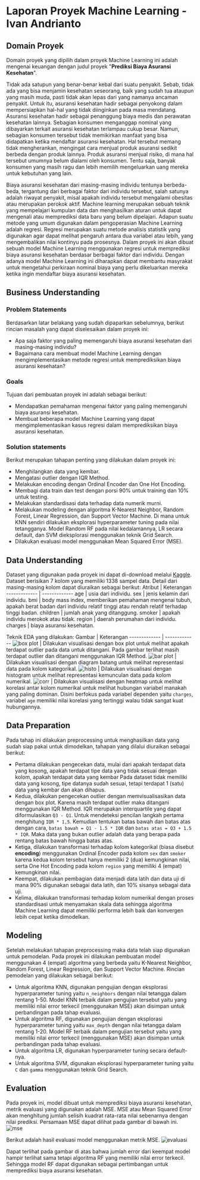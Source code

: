 # Laporan Proyek Machine Learning - Ivan Andrianto

## Domain Proyek

Domain proyek yang dipilih dalam proyek Machine Learning ini adalah mengenai keuangan dengan judul proyek "**Prediksi Biaya Asuransi Kesehatan**".

Tidak ada satupun yang benar-benar kebal dari suatu penyakit. Sebab, tidak ada yang bisa menjamin kesehatan seseorang, baik yang sudah tua ataupun yang masih muda, pasti tidak akan lepas dari yang namanya ancaman penyakit. Untuk itu, asuransi kesehatan hadir sebagai penyokong dalam mempersiapkan hal-hal yang tidak diinginkan pada masa mendatang. Asuransi kesehatan hadir sebagai penanggung biaya medis dan perawatan kesehatan lainnya. Sebagian konsumen menganggap nominal yang dibayarkan terkait asuransi kesehatan terlampau cukup besar. Namun, sebagian konsumen tersebut tidak memikirkan manfaat yang bisa didapatkan ketika mendaftar asuransi kesehatan. Hal tersebut memang tidak mengherankan, mengingat cara menjual produk asuransi sedikit berbeda dengan produk lainnya. Produk asuransi menjual risiko, di mana hal tersebut umumnya belum dialami oleh konsumen. Tentu saja, banyak konsumen yang masih ragu dan lebih memilih mengeluarkan uang mereka untuk kebutuhan yang lain.

Biaya asuransi kesehatan dari masing-masing individu tentunya berbeda-beda, tergantung dari berbagai faktor dari individu tersebut, salah satunya adalah riwayat penyakit, misal apakah individu tersebut mengalami obesitas atau merupakan perokok aktif. Machine learning merupakan sebuah teknik yang mempelajari kumpulan data dan menghasilkan aturan untuk dapat mengenali atau memprediksi data baru yang belum dipelajari. Adapun suatu metode yang umum digunakan dalam pengoperasian Machine Learning adalah regresi. Regresi merupakan suatu metode analisis statistik yang digunakan agar dapat melihat pengaruh antara dua variabel atau lebih, yang mengembalikan nilai kontinyu pada prosesnya. Dalam proyek ini akan dibuat sebuah model Machine Learning menggunakan regresi untuk memprediksi biaya asuransi kesehatan berdasar berbagai faktor dari individu. Dengan adanya model Machine Learning ini diharapkan dapat membantu masyrakat untuk mengetahui perkiraan nominal biaya yang perlu dikeluarkan mereka ketika ingin mendaftar biaya asuransi kesehatan.

## Business Understanding

### Problem Statements

Berdasarkan latar belakang yang sudah dipaparkan sebelumnya, berikut rincian masalah yang dapat diselesaikan dalam proyek ini:
- Apa saja faktor yang paling memengaruhi biaya asuransi kesehatan dari masing-masing individu?
- Bagaimana cara membuat model Machine Learning dengan mengimplementasikan metode regresi untuk memprediksikan biaya asuransi kesehatan?

### Goals

Tujuan dari pembuatan proyek ini adalah sebagai berikut:
- Mendapatkan pemahaman mengenai faktor yang paling memengaruhi biaya asuransi kesehatan.
- Membuat beberapa model Machine Learning yang dapat mengimplementasikan kasus regresi dalam memprediksikan biaya asuransi kesehatan.

### Solution statements
Berikut merupakan tahapan penting yang dilakukan dalam proyek ini:
- Menghilangkan data yang kembar.
- Mengatasi outlier dengan IQR Method.
- Melakukan encoding dengan Ordinal Encoder dan One Hot Encoding.
- Membagi data train dan test dengan porsi 90% untuk training dan 10% untuk testing.
- Melakukan standardisasi data terhadap data numerik murni.
- Melakukan modeling dengan algoritma K-Nearest Neighbor, Random Forest, Linear Regression, dan Support Vector Machine. Di mana untuk KNN sendiri dilakukan eksplorasi hyperparameter tuning pada nilai tetangganya. Model Random RF pada nilai kedalamannya, LR secara default, dan SVM dieksplorasi menggunakan teknik Grid Search.
- Dilakukan evaluasi model menggunakan Mean Squared Error (MSE).

## Data Understanding
Dataset yang digunakan pada proyek ini dapat di-download melalui [Kaggle](https://www.kaggle.com/mirichoi0218/insurance). Dataset berisikan 7 kolom yang memiliki 1338 sampel data. Detail dari masing-masing kolom dapat diuraikan sebagai berikut:
Atribut  | Keterangan
------------- | -------------
age | usia dari individu.
sex | jenis kelamin dari individu.
bmi | body mass index, memberikan pemahaman mengenai tubuh, apakah berat badan dari individu relatif tinggi atau rendah relatif terhadap tinggi badan.
children | jumlah anak yang ditanggung.
smoker | apakah individu merokok atau tidak.
region | daerah perumahan dari individu.
charges | biaya asuransi kesehatan.

Teknik EDA yang dilakukan:
Gambar  | Keterangan
------------- | -------------
![box plot](https://i.ibb.co/j3r0dF6/download.png) | Dilakukan visualisasi dengan box plot untuk melihat apakah terdapat outlier pada data untuk ditangani. Pada gambar terlihat masih terdapat outlier dan ditangani menggunakan IQR Method.
![bar plot](https://i.ibb.co/hsm2z4K/download.png) | Dilakukan visualisasi dengan diagram batang untuk melihat representasi data pada kolom kategorikal.
![histo](https://i.ibb.co/CJXBtX9/download.png) | Dilakukan visualisasi dengan histogram untuk melihat representasi kemunculan data pada kolom numerikal.
![corr](https://i.ibb.co/r2JMz9r/download.png) | Dilakukan visualisasi dengan heatmap untuk melihat korelasi antar kolom numerikal untuk melihat hubungan variabel manakah yang paling dominan. Disini berfokus pada variabel dependen yaitu `charges`, variabel `age` memiliki nilai korelasi yang tertinggi walau tidak sangat kuat hubungannya.

## Data Preparation
Pada tahap ini dilakukan preprocessing untuk menghasilkan data yang sudah siap pakai untuk dimodelkan, tahapan yang dilalui diuraikan sebagai berikut:
- Pertama dilakukan pengecekan data, mulai dari apakah terdapat data yang kosong, apakah terdapat tipe data yang tidak sesuai dengan kolom, apakah terdapat data yang kembar Pada dataset tidak memiliki data yang kosong, tipe datanya sudah sesuai, tetapi terdapat 1 (satu) data yang kembar dan akan dihapus.
- Kedua, dilakukan pengecekan outlier dengan memvisualisasikan data dengan box plot. Karena masih terdapat outlier maka ditangani menggunakan IQR Method. IQR merupakan interquartile yang dapat diformulasikan `Q3 - Q1`. Untuk mendeteksi pencilan langkah pertama menghitung `IQR * 1,5`. Kemudian tentukan batas bawah dan batas atas dengan cara, `batas bawah = Q1 - 1.5 * IQR` dan `batas atas = Q3 + 1.5 * IQR`. Maka data yang bukan outlier adalah data yang berapa pada rentang batas bawah hingga batas atas.
- Ketiga, dilakukan transformasi terhadap kolom kategorikal (biasa disebut **encoding**) menggunakan Ordinal Encoder pada kolom `sex` dan `smoker` karena kedua kolom tersebut hanya memiliki 2 (dua) kemungkinan nilai, serta One Hot Encoding pada kolom `region` yang memiliki 4 (empat) kemungkinan nilai.
- Keempat, dilakukan pembagian data menjadi data latih dan data uji di mana 90% digunakan sebagai data latih, dan 10% sisanya sebagai data uji.
- Kelima, dilakukan transformasi terhadap kolom numerikal dengan proses standardisasi untuk menyamakan skala data sehingga algoritma Machine Learning dapat memiliki performa lebih baik dan konvergen lebih cepat ketika dimodelkan.

## Modeling
Setelah melakukan tahapan preprocessing maka data telah siap digunakan untuk pemodelan. Pada proyek ini dilakukan pembuatan model menggunakan 4 (empat) algoritma yang berbeda yaitu K-Nearest Neighbor, Random Forest, Linear Regression, dan Support Vector Machine. Rincian pemodelan yang dilakukan sebagai berikut:
- Untuk algoritma KNN, digunakan pengujian dengan eksplorasi hyperparameter tuning yaitu `n_neighbors` dengan nilai tetangga dalam rentang 1-50. Model KNN terbaik dalam pengujian tersebut yaitu yang memiliki nilai error terkecil (menggunakan MSE) akan disimpan untuk perbandingan pada tahap evaluasi.
- Untuk algoritma RF, digunakan pengujian dengan eksplorasi hyperparameter tuning yaitu `max_depth` dengan nilai tetangga dalam rentang 1-20. Model RF terbaik dalam pengujian tersebut yaitu yang memiliki nilai error terkecil (menggunakan MSE) akan disimpan untuk perbandingan pada tahap evaluasi.
- Untuk algoritma LR, digunakan hyperparameter tuning secara default-nya.
- Untuk algoritma SVM, digunakan eksplorasi hyperparameter tuning yaitu `C` dan `gamma` menggunakan teknik Grid Search.

## Evaluation
Pada proyek ini, model dibuat untuk memprediksi biaya asuransi kesehatan, metrik evaluasi yang digunakan adalah MSE. MSE atau Mean Squared Error akan menghitung jumlah selisih kuadrat rata-rata nilai sebenarnya dengan nilai prediksi. Persamaan MSE dapat dilihat pada gambar di bawah ini.
![mse](https://d17ivq9b7rppb3.cloudfront.net/original/academy/2021071619431112f1106e20559e77c855cea11d1b1479.jpeg)

Berikut adalah hasil evaluasi model menggunakan metrik MSE.
![evaluasi](https://i.ibb.co/pRZ3YrF/download.png)

Dapat terlihat pada gambar di atas bahwa jumlah error dari keempat model hampir terlihat sama tetapi algoritma RF yang memiliki nilai error terkecil. Sehingga model RF dapat digunakan sebagai pertimbangan untuk memprediksi biaya asuransi kesehatan.
